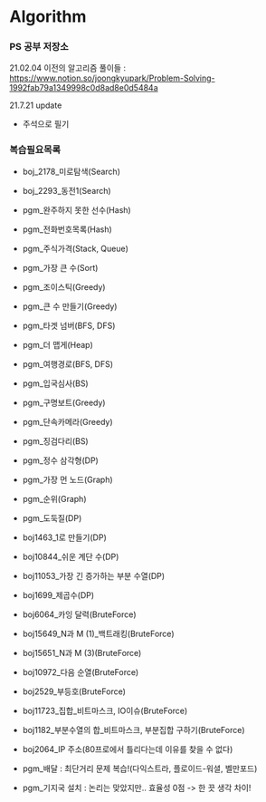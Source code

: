 # Algorithm
### PS 공부 저장소

21.02.04 이전의 알고리즘 풀이들 : https://www.notion.so/joongkyupark/Problem-Solving-1992fab79a1349998c0d8ad8e0d5484a

21.7.21 update
- 주석으로 필기

### 복습필요목록
+ boj_2178_미로탐색(Search)
+ boj_2293_동전1(Search)
+ pgm_완주하지 못한 선수(Hash)
+ pgm_전화번호목록(Hash)
+ pgm_주식가격(Stack, Queue)
+ pgm_가장 큰 수(Sort)
+ pgm_조이스틱(Greedy)
+ pgm_큰 수 만들기(Greedy)
+ pgm_타겟 넘버(BFS, DFS)
+ pgm_더 맵게(Heap)
+ pgm_여행경로(BFS, DFS)
+ pgm_입국심사(BS)
+ pgm_구명보트(Greedy)
+ pgm_단속카메라(Greedy)
+ pgm_징검다리(BS)
+ pgm_정수 삼각형(DP)
+ pgm_가장 먼 노드(Graph)
+ pgm_순위(Graph)

+ pgm_도둑질(DP)
+ boj1463_1로 만들기(DP)
+ boj10844_쉬운 계단 수(DP)
+ boj11053_가장 긴 증가하는 부분 수열(DP)
+ boj1699_제곱수(DP)

+ boj6064_카잉 달력(BruteForce)
+ boj15649_N과 M (1)_백트래킹(BruteForce)
+ boj15651_N과 M (3)(BruteForce)
+ boj10972_다음 순열(BruteForce)
+ boj2529_부등호(BruteForce)

+ boj11723_집합_비트마스크, IO이슈(BruteForce)
+ boj1182_부분수열의 합_비트마스크, 부분집합 구하기(BruteForce)
+ boj2064_IP 주소(80프로에서 틀리다는데 이유를 찾을 수 없다)

+ pgm_배달 : 최단거리 문제 복습!(다익스트라, 플로이드-워셜, 벨만포드)
+ pgm_기지국 설치 : 논리는 맞았지만.. 효율성 0점 -> 한 끗 생각 차이!
